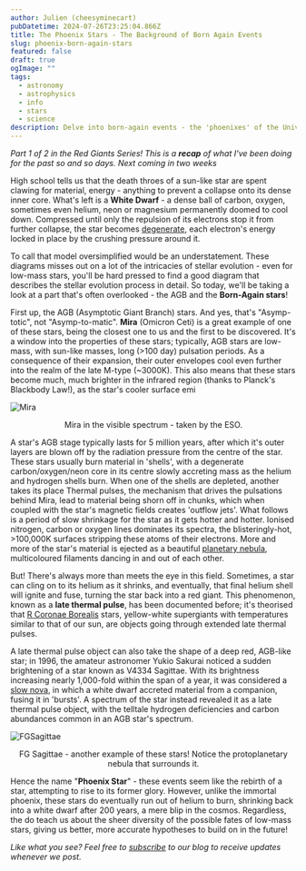 ```yaml
---
author: Julien (cheesyminecart)
pubDatetime: 2024-07-26T23:25:04.866Z
title: The Phoenix Stars - The Background of Born Again Events
slug: phoenix-born-again-stars
featured: false
draft: true
ogImage: ""
tags:
  - astronomy
  - astrophysics
  - info
  - stars
  - science
description: Delve into born-again events - the 'phoenixes' of the Universe! How do they work? What causes them to rise from the dead husk of a White Dwarf once again? Read the article to learn more.
---
```


_Part 1 of 2 in the Red Giants Series! This is a **recap** of what I've been doing for the past so and so days. Next coming in two weeks_

High school tells us that the death throes of a sun-like star are spent clawing for material, energy - anything to prevent a collapse onto its dense inner core. What's left is a **White Dwarf** - a dense ball of carbon, oxygen, sometimes even helium, neon or magnesium permanently doomed to cool down. Compressed until only the repulsion of its electrons stop it from further collapse, the star becomes [degenerate](https://van.physics.illinois.edu/ask/listing/17621), each electron's energy locked in place by the crushing pressure around it.

To call that model oversimplified would be an understatement. These diagrams misses out on a lot of the intricacies of stellar evolution - even for low-mass stars, you'll be hard pressed to find a good diagram that describes the stellar evolution process in detail. So today, we'll be taking a look at a part that's often overlooked - the AGB and the **Born-Again stars**!

First up, the AGB (Asymptotic Giant Branch) stars. And yes, that's "Asymp-totic", not "Asymp-to-matic". **Mira** (Omicron Ceti) is a great example of one of these stars, being the closest one to us and the first to be discovered. It's a window into the properties of these stars; typically, AGB stars are low-mass, with sun-like masses, long (>100 day) pulsation periods. As a consequence of their expansion, their outer envelopes cool even further into the realm of the late M-type (~3000K). This also means that these stars become much, much brighter in the infrared region (thanks to Planck's Blackbody Law!), as the star's cooler surface emi

![Mira](/blog-images/mira-eso-spacecom.webp)

<figcaption style="text-align:center">Mira in the visible spectrum - taken by the ESO.</figcaption>

A star's AGB stage typically lasts for 5 million years, after which it's outer layers are blown off by the radiation pressure from the centre of the star. These stars usually burn material in 'shells', with a degenerate carbon/oxygen/neon core in its centre slowly accreting mass as the helium and hydrogen shells burn. When one of the shells are depleted, another takes its place Thermal pulses, the mechanism that drives the pulsations behind Mira, lead to material being shorn off in chunks, which when coupled with the star's magnetic fields creates 'outflow jets'. What follows is a period of slow shrinkage for the star as it gets hotter and hotter. Ionised nitrogen, carbon or oxygen lines dominates its spectra, the blisteringly-hot, >100,000K surfaces stripping these atoms of their electrons. More and more of the star's material is ejected as a beautiful [planetary nebula](https://esahubble.org/wordbank/planetary-nebula/#:~:text=A%20planetary%20nebula%20is%20a,nothing%20to%20do%20with%20planets.), multicoloured filaments dancing in and out of each other.

But! There's always more than meets the eye in this field. Sometimes, a star can cling on to its helium as it shrinks, and eventually, that final helium shell will ignite and fuse, turning the star back into a red giant. This phenomenon, known as a **late thermal pulse**, has been documented before; it's theorised that [R Coronae Borealis](https://thespacer-blog.com/posts/r-cor-bor/) stars, yellow-white supergiants with temperatures similar to that of our sun, are objects going through extended late thermal pulses.

A late thermal pulse object can also take the shape of a deep red, AGB-like star; in 1996, the amateur astronomer Yukio Sakurai noticed a sudden brightening of a star known as V4334 Sagittae. With its brightness increasing nearly 1,000-fold within the span of a year, it was considered a [slow nova](https://link.springer.com/chapter/10.1007/978-94-010-1217-1_49), in which a white dwarf accreted material from a companion, fusing it in 'bursts'. A spectrum of the star instead revealed it as a late thermal pulse object, with the telltale hydrogen deficiencies and carbon abundances common in an AGB star's spectrum.

![FGSagittae](/blog-images/fg-sge_royer.jpg)

<figcaption style="text-align:center">FG Sagittae - another example of these stars! Notice the protoplanetary nebula that surrounds it.
</figcaption>

Hence the name "**Phoenix Star**" - these events seem like the rebirth of a star, attempting to rise to its former glory. However, unlike the immortal phoenix, these stars do eventually run out of helium to burn, shrinking back into a white dwarf after 200 years, a mere blip in the cosmos. Regardless, the do teach us about the sheer diversity of the possible fates of low-mass stars, giving us better, more accurate hypotheses to build on in the future!

_Like what you see? Feel free to [subscribe](https://thespacer-blog.com/subscribe/) to our blog to receive updates whenever we post._
